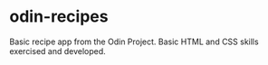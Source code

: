 # odin-recipes
Basic recipe app from the Odin Project. Basic HTML and CSS skills exercised and developed.
